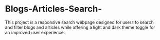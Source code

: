 # Blogs-Articles-Search-
This project is a responsive search webpage designed for users to search and filter blogs and articles while offering a light and dark theme toggle for an improved user experience.
